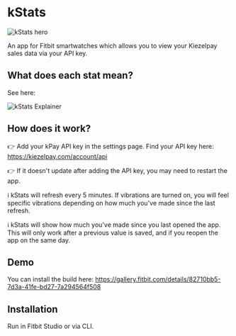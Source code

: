 # kStats

![kStats hero](https://reno.watch/kStats.jpg)

An app for Fitbit smartwatches which allows you to view your Kiezelpay sales data via your API key.

## What does each stat mean?

See here:

![kStats Explainer](https://reno.watch/kStats-explainer.png)

## How does it work?

👉 Add your kPay API key in the settings page. Find your API key here: https://kiezelpay.com/account/api

👉 If it doesn't update after adding the API key, you may need to restart the app.

ℹ️ kStats will refresh every 5 minutes. If vibrations are turned on, you will feel specific vibrations depending on how much you've made since the last refresh.

ℹ️ kStats will show how much you've made since you last opened the app. This will only work after a previous value is saved, and if you reopen the app on the same day.  

## Demo

You can install the build here: https://gallery.fitbit.com/details/82710bb5-7d3a-41fe-bd27-7a294564f508

## Installation

Run in Fitbit Studio or via CLI.
